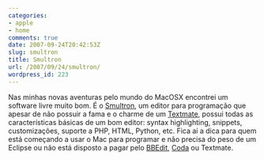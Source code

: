 ```yaml
---
categories:
- apple
- home
comments: true
date: 2007-09-24T20:42:53Z
slug: smultron
title: Smultron
url: /2007/09/24/smultron/
wordpress_id: 223
---
```


Nas minhas novas aventuras pelo mundo do MacOSX encontrei um software livre muito bom. É o [Smultron](http://smultron.sourceforge.net/), um editor para programação que apesar de não possuir a fama e o charme de um [Textmate](http://macromates.com/), possui todas as características básicas de um bom editor: syntax highlighting, snippets, customizações, suporte a PHP, HTML, Python, etc. Fica aí a dica para quem está começando a usar o Mac para programar e não precisa do peso de um Eclipse ou não está disposto a pagar pelo [BBEdit](http://www.barebones.com/products/bbedit/), [Coda](http://www.panic.com/coda/) ou Textmate.
